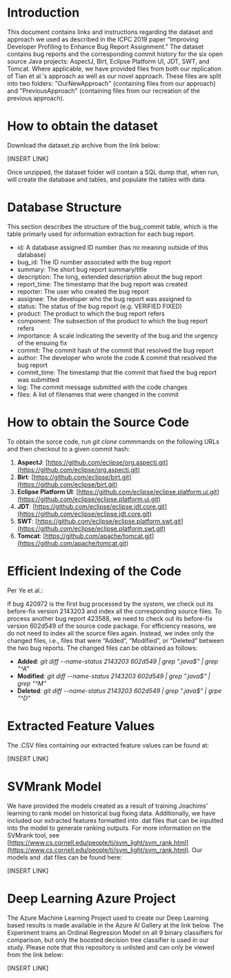 # Introduction
This document contains links and instructions regarding the dataset and approach we used as described in the ICPC 2019 paper “Improving Developer Profiling to Enhance Bug Report Assignment.”  The dataset contains bug reports and the corresponding commit history for the six open source Java projects: AspectJ, Birt, Eclipse Platform UI, JDT, SWT, and Tomcat.  Where applicable, we have provided files from both our replication of Tian et al.'s approach as well as our novel approach. These files are split into two folders: "OurNewApproach" (containing files from our approach) and "PreviousApproach" (containing files from our recreation of the previous approach).

# How to obtain the dataset
Download the dataset.zip archive from the link below:

[INSERT LINK]

Once unzipped, the dataset folder will contain a SQL dump that, when run, will create the database and tables, and populate the tables with data.

# Database Structure
This section describes the structure of the bug_commit table, which is the table primarly used for information extraction for each bug report.

 - id: A database assigned ID number (has no meaning outside of this database)
 - bug_id: The ID number associated with the bug report
 - summary: The short bug report summary/title
 - description: The long, extended description about the bug report
 - report_time: The timestamp that the bug report was created
 - reporter: The user who created the bug report
 - assignee: The developer who the bug report was assigned to
 - status: The status of the bug report (e.g. VERIFIED FIXED)
 - product: The product to which the bug report refers
 - component: The subsection of the product to which the bug report refers
 - importance: A scale indicating the severity of the bug and the urgency of the ensuing fix
 - commit: The commit hash of the commit that resolved the bug report
 - author: The developer who wrote the code & commit that resolved the bug report 
 - commit_time: The timestamp that the commit that fixed the bug report was submitted
 - log: The commit message submitted with the code changes
 - files: A list of filenames that were changed in the commit

# How to obtain the Source Code
To obtain the sorce code, run *git clone* commmands on the following URLs and then checkout to a given commit hash:
1. **AspectJ**: [https://github.com/eclipse/org.aspectj.git](https://github.com/eclipse/org.aspectj.git)
2. **Birt**: [https://github.com/eclipse/birt.git](https://github.com/eclipse/birt.git)
3. **Eclipse Platform UI**: [https://github.com/eclipse/eclipse.platform.ui.git](https://github.com/eclipse/eclipse.platform.ui.git)
4. **JDT**: [https://github.com/eclipse/eclipse.jdt.core.git](https://github.com/eclipse/eclipse.jdt.core.git)
5. **SWT**: [https://github.com/eclipse/eclipse.platform.swt.git](https://github.com/eclipse/eclipse.platform.swt.git)
6. **Tomcat**: [https://github.com/apache/tomcat.git](https://github.com/apache/tomcat.git)

# Efficient Indexing of the Code
Per Ye et al.:

If bug 420972 is the first bug processed by the system, we check out its before-fix version 2143203 and index all the corresponding source files. To process another bug report 423588, we need to check out its before-fix version 602d549 of the source code package. For efficiency reasons, we do not need to index all  the  source  files again. Instead, we index only the changed files, i.e., files that were “Added”, “Modified”, or “Deleted” between the two bug reports. The changed files can be obtained as follows:
 - **Added**: *git diff --name-status 2143203 602d549 | grep ".java$" | grep "^A"*
 - **Modified**: *git diff --name-status 2143203 602d549 | grep ".java$" | grep "^M"*
 - **Deleted**: *git diff --name-status 2143203 602d549 | grep ".java$" | grpe "^D"*

# Extracted Feature Values
The .CSV files containing our extracted feature values can be found at: 

[INSERT LINK]

# SVMrank Model
We have provided the models created as a result of training Joachims' learning to rank model on historical bug fixing data.  Additionally, we have included our extracted features formatted into .dat files that can be inputted into the model to generate ranking outputs.  For more information on the SVMrank tool, see [https://www.cs.cornell.edu/people/tj/svm_light/svm_rank.html](https://www.cs.cornell.edu/people/tj/svm_light/svm_rank.html). Our models and .dat files can be found here:

[INSERT LINK]

# Deep Learning Azure Project
The Azure Machine Learning Project used to create our Deep Learning based results is made available in the Azure AI Gallery at the link below. The Experiment trains an Ordinal Regression Model on all 9 binary classifiers for comparison, but only the boosted decision tree classifier is used in our study. Please note that this repository is unlisted and can only be viewed from the link below:

[INSERT LINK]
